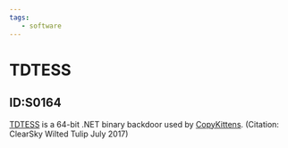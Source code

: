 ```yaml
---
tags:
   - software
---
```

# TDTESS
## ID:S0164
[TDTESS](/mitre/software/S0164) is a 64-bit .NET binary backdoor used by [CopyKittens](/mitre/groups/G0052). (Citation: ClearSky Wilted Tulip July 2017)
